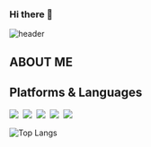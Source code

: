 ### Hi there 👋

![header](https://capsule-render.vercel.app/api?type=waving&color=C4DEEE&height=300&section=header&StrokeWidth=2&text=Seoyun💫&fontColor=78AAC3&fontSize=70&fontAlign=75&animation=fadeIn)

## ABOUT ME



## Platforms & Languages
<p align = "left">
    <img src ="https://img.shields.io/badge/-C-E2D2D2"></a>&nbsp
    <img src ="https://img.shields.io/badge/-C++-E3E2B4"></a>&nbsp
    <img src ="https://img.shields.io/badge/-Python-A2B59F"></a>&nbsp
    <img src ="https://img.shields.io/badge/-JAVA-BFC8D7"></a>&nbsp
    <img src ="https://img.shields.io/badge/-ReactNative-EEB8B8"></a>&nbsp
</p>

![Top Langs](https://github-readme-stats.vercel.app/api/top-langs/?username=ksyeun&layout=compact)





<!--
**ksyeun/ksyeun** is a ✨ _special_ ✨ repository because its `README.md` (this file) appears on your GitHub profile.

Here are some ideas to get you started:


- 🔭 I’m currently working on ...
- 🌱 I’m currently learning ...
- 👯 I’m looking to collaborate on ...
- 🤔 I’m looking for help with ...
- 💬 Ask me about ...
- 📫 How to reach me: ...
- 😄 Pronouns: ...
- ⚡ Fun fact: ...
-->
